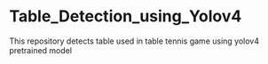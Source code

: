 # Table_Detection_using_Yolov4
This repository detects table used in table tennis game using yolov4 pretrained model
